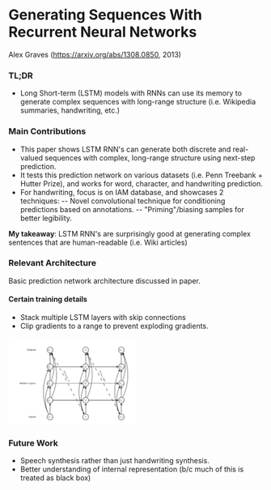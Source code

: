 # Generating Sequences With Recurrent Neural Networks

Alex Graves
(https://arxiv.org/abs/1308.0850, 2013)

### TL;DR
- Long Short-term (LSTM) models with RNNs can use its memory to generate complex sequences with long-range structure (i.e. Wikipedia summaries, handwriting, etc.)

### Main Contributions

- This paper shows LSTM RNN's can generate both discrete and real-valued sequences with complex, long-range structure using next-step prediction.
- It tests this prediction network on various datasets (i.e. Penn Treebank + Hutter Prize), and works for word, character, and handwriting prediction.
- For handwriting, focus is on IAM database, and showcases 2 techniques:
-- Novel convolutional technique for conditioning predictions based on annotations.
-- "Priming"/biasing samples for better legibility.

**My takeaway**: LSTM RNN's are surprisingly good at generating complex sentences that are human-readable (i.e. Wiki articles)

### Relevant Architecture
Basic prediction network architecture discussed in paper.

#### Certain training details
- Stack multiple LSTM layers with skip connections
- Clip gradients to a range to prevent exploding gradients.

<img src="https://github.com/sviswana/deeplearning-paper-summaries/blob/master/paper-imgs/rnnSequences-1.png" width="50%">


### Future Work
- Speech synthesis rather than just handwriting synthesis.
- Better understanding of internal representation (b/c much of this is treated as black box)
